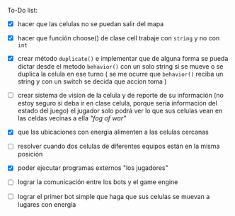 

To-Do list:

- [x] hacer que las celulas no se puedan salir del mapa

- [x] hacer que función choose() de clase cell trabaje con `string` y no con `int`

- [x] crear método `duplicate()` e implementar que de alguna forma se pueda dictar desde el metodo `behavior()` con un solo string si se mueve o se duplica la celula en ese turno
 ( se me ocurre que `behavior()` reciba un string y con un switch se decida que accion toma )

- [ ] crear sistema de vision de la celula y de reporte de su información (no estoy seguro si deba ir en clase celula, porque sería informacion del estado del juego) el jugador solo podrá ver lo que sus celulas vean en las celdas vecinas a ella *"fog of war"*

- [x] que las ubicaciones con energia alimenten a las celulas cercanas

- [ ] resolver cuando dos celulas de diferentes equipos están en la misma posición

- [x] poder ejecutar programas externos "los jugadores"

- [ ] lograr la comunicación entre los bots y el game engine

- [ ] lograr el primer bot simple que haga que sus celulas se muevan a lugares con energía
